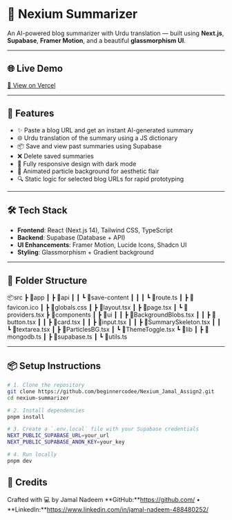 # 🧠 Nexium Summarizer

An AI-powered blog summarizer with Urdu translation — built using **Next.js**, **Supabase**, **Framer Motion**, and a beautiful **glassmorphism UI**.

---

## 🌐 Live Demo

[🔗 View on Vercel](https://nexium-blog-summariser.vercel.app/)

---

## 🚀 Features

- ✨ Paste a blog URL and get an instant AI-generated summary
- 🌐 Urdu translation of the summary using a JS dictionary
- 📦 Save and view past summaries using Supabase
- ❌ Delete saved summaries
- 📱 Fully responsive design with dark mode
- 🎇 Animated particle background for aesthetic flair
- 🔍 Static logic for selected blog URLs for rapid prototyping

---

## 🛠️ Tech Stack

- **Frontend**: React (Next.js 14), Tailwind CSS, TypeScript
- **Backend**: Supabase (Database + API)
- **UI Enhancements**: Framer Motion, Lucide Icons, Shadcn UI
- **Styling**: Glassmorphism + Gradient background

---

## 📂 Folder Structure

📦src
 ┣ 📂app
 ┃ ┣ 📂api
 ┃ ┃ ┗ 📂save-content
 ┃ ┃ ┃ ┗ 📜route.ts
 ┃ ┣ 📜favicon.ico
 ┃ ┣ 📜globals.css
 ┃ ┣ 📜layout.tsx
 ┃ ┣ 📜page.tsx
 ┃ ┗ 📜providers.tsx
 ┣ 📂components
 ┃ ┣ 📂ui
 ┃ ┃ ┣ 📜BackgroundBlobs.tsx
 ┃ ┃ ┣ 📜button.tsx
 ┃ ┃ ┣ 📜card.tsx
 ┃ ┃ ┣ 📜input.tsx
 ┃ ┃ ┣ 📜SummarySkeleton.tsx
 ┃ ┃ ┗ 📜textarea.tsx
 ┃ ┣ 📜ParticlesBG.tsx
 ┃ ┗ 📜ThemeToggle.tsx
 ┗ 📂lib
 ┃ ┣ 📜mongodb.ts
 ┃ ┣ 📜supabase.ts
 ┃ ┗ 📜utils.ts

---

## 📦 Setup Instructions

```bash
# 1. Clone the repository
git clone https://github.com/beginnercodee/Nexium_Jamal_Assign2.git
cd nexium-summarizer

# 2. Install dependencies
pnpm install

# 3. Create a `.env.local` file with your Supabase credentials
NEXT_PUBLIC_SUPABASE_URL=your_url
NEXT_PUBLIC_SUPABASE_ANON_KEY=your_key

# 4. Run locally
pnpm dev
```

## 📣 Credits

Crafted with 💻 by Jamal Nadeem
**GitHub:**https://github.com/ • **LinkedIn:**https://www.linkedin.com/in/jamal-nadeem-488480252/